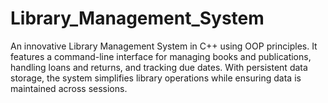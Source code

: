 # Library_Management_System
An innovative Library Management System in C++ using OOP principles. It features a command-line interface for managing books and publications, handling loans and returns, and tracking due dates. With persistent data storage, the system simplifies library operations while ensuring data is maintained across sessions.

